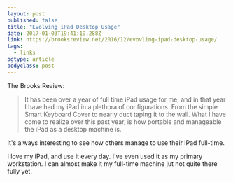 ```yaml
---
layout: post 
published: false 
title: "Evolving iPad Desktop Usage" 
date: 2017-01-03T19:41:19.288Z 
link: https://brooksreview.net/2016/12/evovling-ipad-desktop-usage/ 
tags:
  - links
ogtype: article 
bodyclass: post 
---
```


The Brooks Review:

> It has been over a year of full time iPad usage for me, and in that year I have had my iPad in a plethora of configurations. From the simple Smart Keyboard Cover to nearly duct taping it to the wall. What I have come to realize over this past year, is how portable and manageable the iPad as a desktop machine is.

It's always interesting to see how others manage to use their iPad full-time. 

I love my iPad, and use it every day. I've even used it as my primary workstation. I can almost make it my full-time machine jut not quite there fully yet.